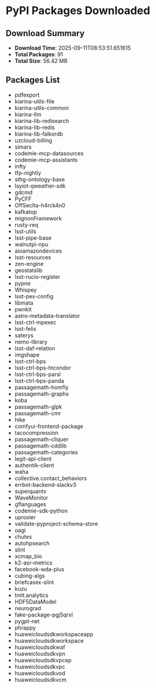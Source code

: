 # PyPI Packages Downloaded

## Download Summary
- **Download Time**: 2025-09-11T08:53:51.651615
- **Total Packages**: 91
- **Total Size**: 56.42 MB

## Packages List
- pdfexport
- kiarina-utils-file
- kiarina-utils-common
- kiarina-llm
- kiarina-lib-redisearch
- kiarina-lib-redis
- kiarina-lib-falkordb
- uzcloud-billing
- simars
- codemie-mcp-datasources
- codemie-mcp-assistants
- infty
- tfp-nightly
- sthg-ontology-base
- lsyiot-qweather-sdk
- gdcmd
- PyCFF
- OffSecIta-h4rck4n0
- kafkatop
- mignonFramework
- rusty-req
- lsst-utils
- lsst-pipe-base
- walnutpi-npu
- aioamazondevices
- lsst-resources
- zen-engine
- geostatslib
- lsst-rucio-register
- pypne
- Whispey
- lsst-pex-config
- libmata
- pwnkit
- astro-metadata-translator
- lsst-ctrl-mpexec
- lsst-felis
- saterys
- nemo-library
- lsst-daf-relation
- imgshape
- lsst-ctrl-bps
- lsst-ctrl-bps-htcondor
- lsst-ctrl-bps-parsl
- lsst-ctrl-bps-panda
- passagemath-homfly
- passagemath-graphs
- koba
- passagemath-glpk
- passagemath-cmr
- hike
- comfyui-frontend-package
- tacocompression
- passagemath-cliquer
- passagemath-cddlib
- passagemath-categories
- legit-api-client
- authentik-client
- waha
- collective.contact_behaviors
- errbot-backend-slackv3
- superquantx
- WaveMonitor
- gflanguages
- codemie-sdk-python
- uproxier
- validate-pyproject-schema-store
- oagi
- chutes
- autohpsearch
- slint
- xcmap_bio
- k2-asr-metrics
- facebook-wda-plus
- cubing-algs
- briefcasex-slint
- kuzu
- tmlt.analytics
- HDF5DataModel
- neurograd
- fake-package-pgj5qrxl
- pygpt-net
- phrappy
- huaweicloudsdkworkspaceapp
- huaweicloudsdkworkspace
- huaweicloudsdkwaf
- huaweicloudsdkvpn
- huaweicloudsdkvpcep
- huaweicloudsdkvpc
- huaweicloudsdkvod
- huaweicloudsdkvcm
